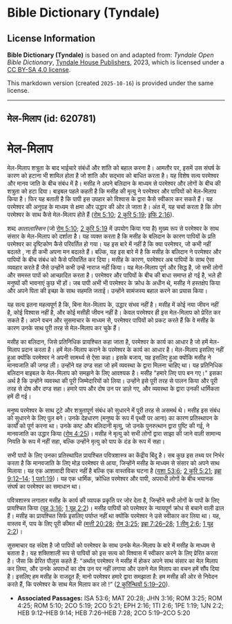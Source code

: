 # Bible Dictionary (Tyndale)

## License Information

**Bible Dictionary (Tyndale)** is based on and adapted from: _Tyndale Open Bible Dictionary_, [Tyndale House Publishers](https://tyndaleopenresources.com/), 2023, which is licensed under a [CC BY-SA 4.0 license](https://creativecommons.org/licenses/by-sa/4.0/legalcode.en).

This markdown version (created `2025-10-16`) is provided under the same license.



--------------------------------

## मेल-मिलाप (id: 620781)

मेल\-मिलाप
==========

मेल\-मिलाप शत्रुता के बाद भाईचारे संबंधों और शांति को बहाल करना है। आमतौर पर, इसमें उस संघर्ष के कारण को हटाना भी शामिल होता है जो शांति और सद्भाव को बाधित करता है। यह विशेष सत्य परमेश्वर और मानव जाति के बीच संबंध में है। मसीह ने अपने बलिदान के माध्यम से परमेश्वर और लोगों के बीच की शत्रुता को हटा दिया। बाइबल पहले कहती है कि मसीह की मृत्यु ने परमेश्वर और पापियों को मेल\-मिलाप किया है। फिर यह बताती है कि पापी इस उपहार को विश्वास के द्वारा कैसे स्वीकार कर सकते हैं। यह परमेश्वर की अनुग्रह के माध्यम से क्षमा और उद्धार की ओर ले जाता है। अंत में, यह चर्चा करता है कि लोग परमेश्वर के साथ कैसे मेल\-मिलाप होते हैं ([रोम 5:10](https://ref.ly/Rom5:10); [2 कुरि 5:19](https://ref.ly/2Cor5:19); [इफि 2:16](https://ref.ly/Eph2:16)).

शब्द *कातालास्सिन* (जो [रोम 5:10](https://ref.ly/Rom5:10); [2 कुरि 5:19](https://ref.ly/2Cor5:19) में उपयोग किया गया है) मुख्य रूप से परमेश्वर के साथ संसार के मेल\-मिलाप को दर्शाता है। यह व्यक्त करता है कि मसीह के बलिदान के कारण पापियों के प्रति परमेश्वर का दृष्टिकोण कैसे परिवर्तित हो गया। यह इस बारे में नहीं है कि क्या परमेश्वर, जो कभी नहीं बदलते , ना ही कभी अपना मन बदलते हैं। बल्कि, यह इस बारे में है कि मसीह के बलिदान ने परमेश्वर और पापियों के बीच संबंध को कैसे परिवर्तित कर दिया। मसीह के कारण, परमेश्वर अब पापियों के साथ ऐसा व्यवहार करते हैं जैसे उन्होंने कभी उन्हें नाराज नहीं किया। यह मेल\-मिलाप पूर्ण और सिद्ध है, जो सभी लोगों और समस्त पापों को आच्छादित करता है। परमेश्वर और पापियों के बीच की बाधा समाप्त हो गई है, भले ही मनुष्यों की भावनाएं कुछ भी हों। जब पापी अभी भी परमेश्वर के क्रोध के अधीन थे, मसीह ने हस्तक्षेप किया और अपने पिता की इच्छा के साथ सहमति जताई। उन्होंने सामंजस्य बहाल करने का प्रयास किया।

यह सत्य इतना महत्वपूर्ण है कि, बिना मेल\-मिलाप के, उद्धार संभव नहीं है। मसीह में कोई नया जीवन नहीं है, कोई विश्वास नहीं है, और कोई मसीही जीवन नहीं है। केवल परमेश्वर ही इस मेल\-मिलाप को प्रेरित कर सकते हैं। अपने वचन और सुसमाचार के माध्यम से, परमेश्वर पापियों को प्रकट करते हैं कि वे मसीह के कारण उनके साथ पूरी तरह से मेल\-मिलाप कर चुके हैं।

मसीह का बलिदान, जिसे प्रतिनिधिक प्रायश्चित कहा जाता है, परमेश्वर के कार्य का आधार है जो हमें मेल\-मिलाप प्रदान करता है। हमें मेल\-मिलाप कराने के परमेश्वर के कार्य का आधार है। मेल\-मिलाप इसलिए नहीं हुआ क्योंकि परमेश्वर ने अपनी सामर्थ्य से ऐसा कहा। इसके बजाय, यह इसलिए हुआ क्योंकि मसीह ने मानवजाति की जगह ली। उन्होंने वह दण्ड सहा जो हमें व्यवस्था के द्वारा मिलना चाहिए था। यह प्रतिनिधिक बलिदान बाइबल के मेल\-मिलाप को समझने के लिए आवश्यक है। मसीह "हमारे लिए पाप बन गए।" इसका अर्थ है कि उन्होंने व्यवस्था की पूरी जिम्मेदारियों को लिया। उन्होंने इसे पूरी तरह से पालन किया और पूरी तरह से दोष और दण्ड सहा। हमारे पाप और दोष उन पर डाले गए, और व्यवस्था के द्वारा उनकी धार्मिकता हमें दी गई।

मनुष्य परमेश्वर के साथ टूटे और शत्रुतापूर्ण संबंध को सुधारने में पूरी तरह से असमर्थ थे। मसीह इस संबंध को सुधारने के लिए पुल बने। उनके देहधारण (मनुष्य के रूप में पृथ्वी पर आना) का कारण प्रतिस्थापन के कार्यों को पूर्ण करना था। उनके कष्ट और बलिदानी मृत्यु, जो उनके पुनरुत्थान द्वारा पुष्टि की गई, ने मानवजाति का उद्धार किया ([रोम 4:25](https://ref.ly/Rom4:25))। मसीह ने मृत्यु को सभी लोगों द्वारा साझा की जाने वाली सामान्य नियति के रूप में नहीं सहा, बल्कि उन्होंने मृत्यु को पाप के दंड के रूप में सहा।

सभी पापों के लिए उनका प्रतिस्थापित प्रायश्चित पवित्रशास्त्र का केंद्रीय बिंदु है। सब कुछ इस तथ्य पर निर्भर करता है कि मानवजाति के लिए मोड़ परमेश्वर से आया, जिन्होंने मसीह के माध्यम से संसार को अपने साथ मिलाया। यह एक आशावादी विचार नहीं है बल्कि एक वास्तविक घटना है ([यशा 53:6](https://ref.ly/Isa53:6); [2 कुरि 5:21](https://ref.ly/2Cor5:21); [इब्रा 9:12–14](https://ref.ly/Heb9:12-Heb9:14); [1 पत1:19](https://ref.ly/1Pet1:19))। यह एक धार्मिक, क्रोधित परमेश्वर और पापी, अपराधी लोगों के बीच भयानक संघर्ष का परमेश्वर का समाधान था।

पवित्रशास्त्र लगातार मसीह के कार्य की व्यापक प्रकृति पर जोर देता है, जिन्होंने सभी लोगों के पापों के लिए प्रायश्चित किया ([यूह 3:16](https://ref.ly/John3:16); [1 यूह 2:2](https://ref.ly/1John2:2))। मसीह पापियों को परमेश्वर के न्यायपूर्ण क्रोध से बचाने वाली ढाल हैं। मसीह का प्रायश्चित सिर्फ इसलिए पर्याप्त नहीं था क्योंकि परमेश्वर ने उसे स्वीकार कर लिया था। यह, वास्तव में, पाप के लिए पूरी कीमत थी ([मत्ती 20:28](https://ref.ly/Matt20:28); [रोम 3:25](https://ref.ly/Rom3:25); [इब्रा 7:26–28](https://ref.ly/Heb7:26-Heb7:28); [1 तीमु 2:6](https://ref.ly/1Tim2:6); [1 यूह 2:2](https://ref.ly/1John2:2))।

सुसमाचार वह संदेश है जो पापियों को परमेश्वर के साथ उनके मेल\-मिलाप के बारे में मसीह के माध्यम से बताता है। यह शक्तिशाली रूप से पापियों को इस सत्य को विश्वास में स्वीकार करने के लिए प्रेरित करता है। जैसा कि प्रेरित पौलुस कहते हैं: “अर्थात् परमेश्वर ने मसीह में होकर अपने साथ संसार का मेल मिलाप कर लिया, और उनके अपराधों का दोष उन पर नहीं लगाया और उसने मेल मिलाप का वचन हमें सौंप दिया है। इसलिए हम मसीह के राजदूत हैं; मानो परमेश्वर हमारे द्वारा समझाता है: हम मसीह की ओर से निवेदन करते हैं, कि परमेश्वर के साथ मेल मिलाप कर लो !” ([2 कुरिन्थियों 5:19–20](https://ref.ly/2Cor5:19-2Cor5:20)).

* **Associated Passages:** ISA 53:6; MAT 20:28; JHN 3:16; ROM 3:25; ROM 4:25; ROM 5:10; 2CO 5:19; 2CO 5:21; EPH 2:16; 1TI 2:6; 1PE 1:19; 1JN 2:2; HEB 9:12–HEB 9:14; HEB 7:26–HEB 7:28; 2CO 5:19–2CO 5:20


